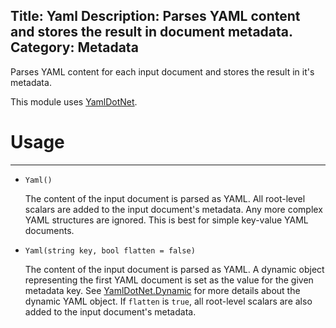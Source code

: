 Title: Yaml
Description: Parses YAML content and stores the result in document metadata.
Category: Metadata
---
Parses YAML content for each input document and stores the result in it's metadata.

This module uses [YamlDotNet](http://aaubry.net/pages/yamldotnet.html).

# Usage
---
  - `Yaml()`
  
    The content of the input document is parsed as YAML. All root-level scalars are added to the input document's metadata. Any more complex YAML structures are ignored. This is best for simple key-value YAML documents.
	
  - `Yaml(string key, bool flatten = false)`
  
    The content of the input document is parsed as YAML. A dynamic object representing the first YAML document is set as the value for the given metadata key. See [YamlDotNet.Dynamic](https://github.com/aaubry/YamlDotNet.Dynamic) for more details about the dynamic YAML object. If `flatten` is `true`, all root-level scalars are also added to the input document's metadata.